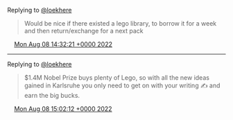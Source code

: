 Replying to [@loekhere](https://twitter.com/loekhere/status/1556616511086858241)

> Would be nice if there existed a lego library, to borrow it for a week and then return/exchange for a next pack

<img src="../../media/tweet.ico" width="12" /> [Mon Aug 08 14:32:21 +0000 2022](https://twitter.com/DromerDenker/status/1556649520087420928)

----

Replying to [@loekhere](https://twitter.com/loekhere/status/1556652295777140736)

> $1\.4M Nobel Prize buys plenty of Lego, so with all the new ideas gained in Karlsruhe you only need to get on with your writing ✍️ and earn the big bucks\.

<img src="../../media/tweet.ico" width="12" /> [Mon Aug 08 15:02:12 +0000 2022](https://twitter.com/DromerDenker/status/1556657032027152384)